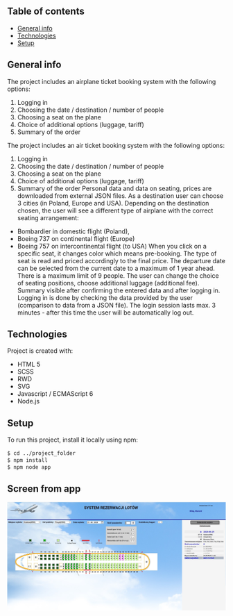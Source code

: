## Table of contents
* [General info](#general-info)
* [Technologies](#technologies)
* [Setup](#setup)

## General info
The project includes an airplane ticket booking system with the following options:
1. Logging in
2. Choosing the date / destination / number of people
3. Choosing a seat on the plane
4. Choice of additional options (luggage, tariff)
5. Summary of the order

The project includes an air ticket booking system with the following options:
1. Logging in
2. Choosing the date / destination / number of people
3. Choosing a seat on the plane
4. Choice of additional options (luggage, tariff)
5. Summary of the order
Personal data and data on seating, prices are downloaded from external JSON files.
As a destination user can choose 3 cities (in Poland, Europe and USA). Depending on the destination chosen, the user will see a different type of airplane with the correct seating arrangement:
- Bombardier in domestic flight (Poland),
- Boeing 737 on continental flight (Europe)
- Boeing 757 on intercontinental flight (to USA)
When you click on a specific seat, it changes color which means pre-booking. The type of seat is read and priced accordingly to the final price.
The departure date can be selected from the current date to a maximum of 1 year ahead. There is a maximum limit of 9 people.
The user can change the choice of seating positions, choose additional luggage (additional fee).
Summary visible after confirming the entered data and after logging in.
Logging in is done by checking the data provided by the user (comparison to data from a JSON file).
The login session lasts max. 3 minutes - after this time the user will be automatically log out.
	
## Technologies
Project is created with:
* HTML 5
* SCSS
* RWD
* SVG
* Javascript / ECMAScript 6
* Node.js
	
## Setup
To run this project, install it locally using npm:

```
$ cd ../project_folder
$ npm install
$ npm node app
```
## Screen from app
![ScreenFromApp](./assets/images/project_screen.jpg) 